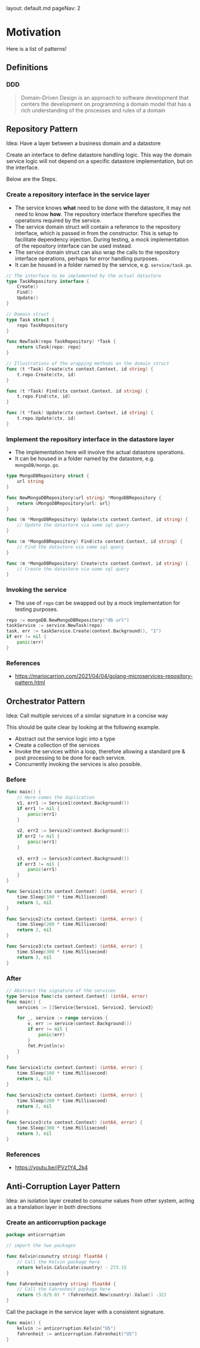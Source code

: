 <frontmatter>
  layout: default.md
  pageNav: 2
</frontmatter>

# Motivation

Here is a list of patterns!

## Definitions

### DDD

> Domain-Driven Design is an approach to software development that centers the development on programming a domain model that has a rich understanding of the processes and rules of a domain

## Repository Pattern

Idea: Have a layer between a business domain and a datastore

Create an interface to define datastore handling logic. This way the domain service logic will not depend on a specific datastore implementation, but on the interface.

Below are the Steps.

### Create a repository interface in the service layer

- The service knows **what** need to be done with the datastore, it may not need to know **how**. The repository interface therefore specifies the operations required by the service.
- The service domain struct will contain a reference to the repository interface, which is passed in from the constructor. This is setup to facilitate dependency injection. During testing, a mock implementation of the repository interface can be used instead.
- The service domain struct can also wrap the calls to the repository interface operations, perhaps for error handling purposes.
- It can be housed in a folder named by the service, e.g. `service/task.go`.

```go
// The interface to be implemented by the actual datastore
type TaskRepository interface {
    Create()
    Find()
    Update()
}

// Domain struct
type Task struct {
    repo TaskRepository
}

func NewTask(repo TaskRepository) *Task {
    return &Task{repo: repo}
}

// Illustrations of the wrapping methods on the domain struct
func (t *Task) Create(ctx context.Context, id string) {
    t.repo.Create(ctx, id)
}

func (t *Task) Find(ctx context.Context, id string) {
    t.repo.Find(ctx, id)
}

func (t *Task) Update(ctx context.Context, id string) {
    t.repo.Update(ctx, id)
}
```

### Implement the repository interface in the datastore layer

- The implementation here will involve the actual datastore operations.
- It can be housed in a folder named by the datastore, e.g. `mongoDB/mongo.go`.

```go
type MongoDBRepository struct {
    url string
}

func NewMongoDBRepository(url string) *MongoDBRepository {
    return &MongoDBRepository{url: url}
}

func (m *MongoDBRepository) Update(ctx context.Context, id string) {
    // Update the datastore via some sql query
}

func (m *MongoDBRepository) Find(ctx context.Context, id string) {
    // Find the datastore via some sql query
}

func (m *MongoDBRepository) Create(ctx context.Context, id string) {
    // Create the datastore via some sql query
}
```

### Invoking the service

- The use of `repo` can be swapped out by a mock implementation for testing purposes.

```go
repo := mongoDB.NewMongoDBRepository("db url")
taskService := service.NewTask(repo)
task, err := taskService.Create(context.Background(), "1")
if err != nil {
    panic(err)
}
```

### References

- https://mariocarrion.com/2021/04/04/golang-microservices-repository-pattern.html

## Orchestrator Pattern

Idea: Call multiple services of a similar signature in a concise way

This should be quite clear by looking at the following example.

- Abstract out the service logic into a type
- Create a collection of the services
- Invoke the services within a loop, therefore allowing a standard pre & post processing to be done for each service.
- Concurrently invoking the services is also possible.

### Before

```go
func main() {
    // Here comes the duplication
    v1, err1 := Service1(context.Background())
    if err1 != nil {
        panic(err1)
    }
    
    v2, err2 := Service2(context.Background())
    if err2 != nil {
        panic(err1)
    }
    
    v3, err3 := Service3(context.Background())
    if err3 != nil {
        panic(err1)
    }
}

func Service1(ctx context.Context) (int64, error) {
    time.Sleep(100 * time.Millisecond)
    return 1, nil
}

func Service2(ctx context.Context) (int64, error) {
    time.Sleep(200 * time.Millisecond)
    return 2, nil
}

func Service3(ctx context.Context) (int64, error) {
    time.Sleep(300 * time.Millisecond)
    return 3, nil
}
```

### After

```go
// Abstract the signature of the services
type Service func(ctx context.Context) (int64, error)
func main() {
    services := []Service{Service1, Service2, Service3}

    for _, service := range services {
        v, err := service(context.Background())
        if err != nil {
            panic(err)
        }
        fmt.Println(v)
    }
}

func Service1(ctx context.Context) (int64, error) {
    time.Sleep(100 * time.Millisecond)
    return 1, nil
}

func Service2(ctx context.Context) (int64, error) {
    time.Sleep(200 * time.Millisecond)
    return 2, nil
}

func Service3(ctx context.Context) (int64, error) {
    time.Sleep(300 * time.Millisecond)
    return 3, nil
}
```

### References

- https://youtu.be/jPVz1Y4_2k4

## Anti-Corruption Layer Pattern

Idea: an isolation layer created to consume values from other system,
acting as a translation layer in both directions

### Create an anticorruption package

```go
package anticorruption

// import the two packages

func Kelvin(counutry string) float64 {
    // Call the Kelvin package here
    return kelvin.Calculate(country) - 273.15
}

func Fahrenheit(country string) float64 {
    // Call the Fahrenheit package here
    return (5.0/9.0) * (fahrenheit.New(country).Value() -32)
}

```

Call the package in the service layer with a consistent signature.

```go
func main() {
    kelvin := anticorruption.Kelvin("US")
    fahrenheit := anticorruption.Fahrenheit("US")
}
```
